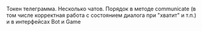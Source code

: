 Токен телеграмма. Несколько чатов. Порядок в методе communicate (в том числе корректная работа с состоянием диалога при "хватит" и т.п.) и в интерфейсах Bot и Game
